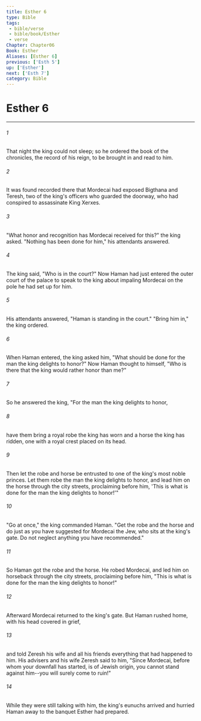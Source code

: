 ```yaml
---
title: Esther 6
type: Bible
tags:
 - bible/verse
 - bible/book/Esther
 - verse
Chapter: Chapter06
Book: Esther
Aliases: [Esther 6]
previous: ['Esth 5']
up: ['Esther']
next: ['Esth 7']
category: Bible
---
```

# Esther 6

***


###### 1 
That night the king could not sleep; so he ordered the book of the chronicles, the record of his reign, to be brought in and read to him. 

###### 2 
It was found recorded there that Mordecai had exposed Bigthana and Teresh, two of the king's officers who guarded the doorway, who had conspired to assassinate King Xerxes. 

###### 3 
"What honor and recognition has Mordecai received for this?" the king asked. "Nothing has been done for him," his attendants answered. 

###### 4 
The king said, "Who is in the court?" Now Haman had just entered the outer court of the palace to speak to the king about impaling Mordecai on the pole he had set up for him. 

###### 5 
His attendants answered, "Haman is standing in the court." "Bring him in," the king ordered. 

###### 6 
When Haman entered, the king asked him, "What should be done for the man the king delights to honor?" Now Haman thought to himself, "Who is there that the king would rather honor than me?" 

###### 7 
So he answered the king, "For the man the king delights to honor, 

###### 8 
have them bring a royal robe the king has worn and a horse the king has ridden, one with a royal crest placed on its head. 

###### 9 
Then let the robe and horse be entrusted to one of the king's most noble princes. Let them robe the man the king delights to honor, and lead him on the horse through the city streets, proclaiming before him, 'This is what is done for the man the king delights to honor!'" 

###### 10 
"Go at once," the king commanded Haman. "Get the robe and the horse and do just as you have suggested for Mordecai the Jew, who sits at the king's gate. Do not neglect anything you have recommended." 

###### 11 
So Haman got the robe and the horse. He robed Mordecai, and led him on horseback through the city streets, proclaiming before him, "This is what is done for the man the king delights to honor!" 

###### 12 
Afterward Mordecai returned to the king's gate. But Haman rushed home, with his head covered in grief, 

###### 13 
and told Zeresh his wife and all his friends everything that had happened to him. His advisers and his wife Zeresh said to him, "Since Mordecai, before whom your downfall has started, is of Jewish origin, you cannot stand against him--you will surely come to ruin!" 

###### 14 
While they were still talking with him, the king's eunuchs arrived and hurried Haman away to the banquet Esther had prepared. 
